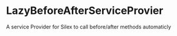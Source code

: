 # LazyBeforeAfterServiceProvier
A service Provider for Silex to call before/after methods automaticly
